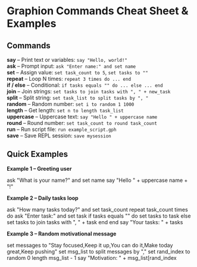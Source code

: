 # Graphion Commands Cheat Sheet & Examples

## Commands

**say** – Print text or variables: `say "Hello, world!"`  
**ask** – Prompt input: `ask "Enter name:" and set name`  
**set** – Assign value: `set task_count to 5`, `set tasks to ""`  
**repeat** – Loop N times: `repeat 3 times do ... end`  
**if / else** – Conditional: `if tasks equals "" do ... else ... end`  
**join** – Join strings: `set tasks to join tasks with ", " + new_task`  
**split** – Split string: `set task_list to split tasks by ", "`  
**random** – Random number: `set i to random 1 1000`  
**length** – Get length: `set n to length task_list`  
**uppercase** – Uppercase text: `say "Hello " + uppercase name`  
**round** – Round number: `set task_count to round task_count`  
**run** – Run script file: `run example_script.gph`  
**save** – Save REPL session: `save mysession`

## Quick Examples

**Example 1 – Greeting user**  


ask "What is your name?" and set name
say "Hello " + uppercase name + "!"


**Example 2 – Daily tasks loop**  


ask "How many tasks today?" and set task_count
repeat task_count times do
ask "Enter task:" and set task
if tasks equals "" do
set tasks to task
else
set tasks to join tasks with ", " + task
end
end
say "Your tasks: " + tasks


**Example 3 – Random motivational message**  


set messages to "Stay focused,Keep it up,You can do it,Make today great,Keep pushing"
set msg_list to split messages by ","
set rand_index to random 0 length msg_list - 1
say "Motivation: " + msg_list[rand_index
